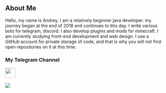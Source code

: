 ## About Me

 Hello, my name is Andrey, I am a relatively beginner java developer.
 my journey began at the end of 2018 and continues to this day. I write various bots for telegram, discord. I also develop plugins and mods for minecraft. I am currently studying front-end development and web design. I use a GitHub account for private storage of code, and that is why you will not find open repositories on it at this time.


### My Telegram Channel <p align="left"> <a href="https://t.me/tutsoudev" target="_blank" rel="noreferrer"><img src="https://i.imgur.com/bgRtb91.png" width="32" height="32" /></a></p>
</p>

![](https://i.imgur.com/sBHMhfN.png)










